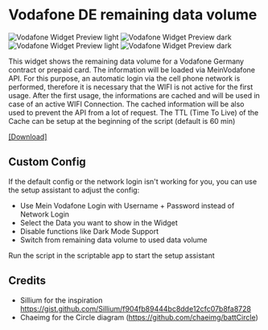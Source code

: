 # Vodafone DE remaining data volume
![Vodafone Widget Preview light](https://raw.githubusercontent.com/ThisIsBenny/iOS-Widgets/main/VodafoneDE/previewLight.jpeg)
![Vodafone Widget Preview dark](https://raw.githubusercontent.com/ThisIsBenny/iOS-Widgets/main/VodafoneDE/previewDark.jpeg)
![Vodafone Widget Preview light](https://raw.githubusercontent.com/ThisIsBenny/iOS-Widgets/main/VodafoneDE/previewLight2.jpeg)
![Vodafone Widget Preview dark](https://raw.githubusercontent.com/ThisIsBenny/iOS-Widgets/main/VodafoneDE/previewDark2.jpeg)

This widget shows the remaining data volume for a Vodafone Germany contract or prepaid card. The information will be loaded via MeinVodafone API. For this purpose, an automatic login via the cell phone network is performed, therefore it is necessary that the WIFI is not active for the first usage.
After the first usage, the informations are cached and will be used in case of an active WIFI Connection. The cached information will be also used to prevent the API from a lot of request. The TTL (Time To Live) of the Cache can be setup at the beginning of the script (default is 60 min)

[[Download]](https://raw.githubusercontent.com/ThisIsBenny/iOS-Widgets/main/VodafoneDE/VodafoneDE.js)

## Custom Config
If the default config or the network login isn't working for you, you can use the setup assistant to adjust the config:
* Use Mein Vodafone Login with Username + Password instead of Network Login
* Select the Data you want to show in the Widget
* Disable functions like Dark Mode Support
* Switch from remaining data volume to used data volume

Run the script in the scriptable app to start the setup assistant

## Credits
* Sillium for the inspiration https://gist.github.com/Sillium/f904fb89444bc8dde12cfc07b8fa8728
* Chaeimg for the Circle diagram (https://github.com/chaeimg/battCircle)
